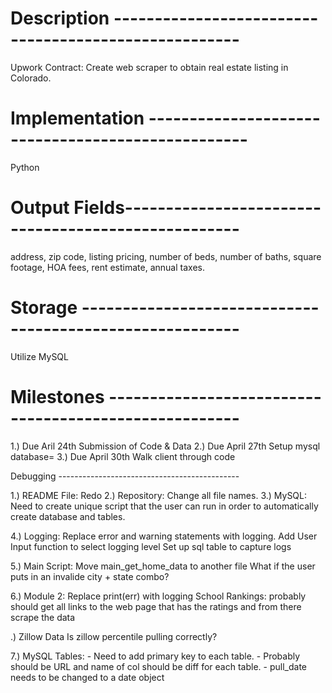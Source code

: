 # Description -----------------------------------------------------
Upwork Contract:  Create web scraper to obtain real estate listing in Colorado. 

# Implementation --------------------------------------------------
Python

# Output Fields----------------------------------------------------
address, 
zip code, 
listing pricing, 
number of beds, 
number of baths, 
square footage, 
HOA fees, 
rent estimate, 
annual taxes.

# Storage ---------------------------------------------------------
Utilize MySQL

# Milestones ------------------------------------------------------

1.) Due Aril 24th
	Submission of Code & Data 
2.) Due April 27th
    Setup mysql database=
3.) Due April 30th
    Walk client through code

Debugging ---------------------------------------------

1.) README File:        Redo
2.) Repository:         Change all file names.
3.) MySQL:              Need to create unique script that the user can
                        run in order to automatically create database and tables.

4.) Logging:		Replace error and warning statements with logging. 
			Add User Input function to select logging level
			Set up sql table to capture logs


5.) Main Script:	Move main_get_home_data to another file
			What if the user puts in an invalide city + state combo?


6.) Module 2:		Replace print(err) with logging
		 	School Rankings:  probably should get all links to the 
			web page that has the ratings and from there scrape
			the data

.) Zillow Data		Is zillow percentile pulling correctly?


7.) MySQL Tables:	- Need to add primary key to each table. 
			- Probably should be URL and name of col should be diff
			  for each table. 
			- pull_date needs to be changed to a date object
